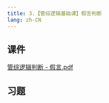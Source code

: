```yaml
---
title: 3.【管综逻辑基础课】假言判断
lang: zh-CN
---
```


## 课件
[管综逻辑判断 - 假言.pdf](..%2F..%2Fpublic%2Flogic%2F1.%E9%80%BB%E8%BE%91-%E5%9F%BA%E7%A1%80%E7%9F%A5%E8%AF%86%2F3.%E3%80%90%E7%AE%A1%E7%BB%BC%E9%80%BB%E8%BE%91%E5%9F%BA%E7%A1%80%E8%AF%BE%E3%80%91%E5%81%87%E8%A8%80%E5%88%A4%E6%96%AD%2F%E7%AE%A1%E7%BB%BC%E9%80%BB%E8%BE%91%E5%88%A4%E6%96%AD%20-%20%E5%81%87%E8%A8%80.pdf)

## 习题
```



```
